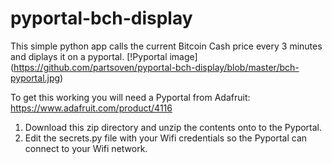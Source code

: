 # pyportal-bch-display
This simple python app calls the current Bitcoin Cash price every 3 minutes and diplays it on a pyportal. 
[!Pyportal image]
(https://github.com/partsoven/pyportal-bch-display/blob/master/bch-pyportal.jpg)

To get this working you will need a Pyportal from Adafruit: https://www.adafruit.com/product/4116

1. Download this zip directory and unzip the contents onto to the Pyportal. 
2. Edit the secrets.py file with your Wifi credentials so the Pyportal can connect to your Wifi network.
